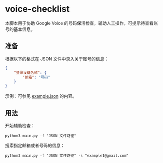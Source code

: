 # voice-checklist

本脚本用于协助 Google Voice 的号码保活检查，辅助人工操作，可提示待查看账号的基本信息。

## 准备

根据以下的格式在 JSON 文件中录入关于账号的信息：

```json
{
    "登录设备名称": {
        "邮箱": "号码"
    }
}
```

示例：可参见 [example.json](./example.json) 的内容。

## 用法

开始辅助检查：

```
python3 main.py -f "JSON 文件路径"
```

搜索指定邮箱或者号码的信息：

```
python3 main.py -f "JSON 文件路径" -s "example1@gmail.com"
```
